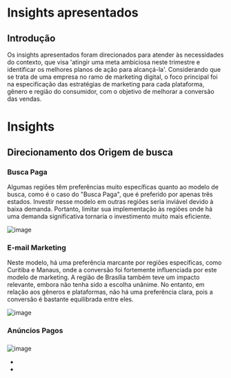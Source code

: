 # Insights apresentados


## Introdução
Os insights apresentados foram direcionados para atender às necessidades do contexto, que visa 'atingir uma meta ambiciosa neste trimestre e identificar os melhores planos de ação para alcançá-la'. Considerando que se trata de uma empresa no ramo de marketing digital, o foco principal foi na especificação das estratégias de marketing para cada plataforma, gênero e região do consumidor, com o objetivo de melhorar a conversão das vendas.  

# Insights

## Direcionamento dos Origem de busca

### Busca Paga

Algumas regiões têm preferências muito específicas quanto ao modelo de busca, como é o caso do "Busca Paga", que é preferido por apenas três estados. Investir nesse modelo em outras regiões seria inviável devido à baixa demanda. Portanto, limitar sua implementação às regiões onde há uma demanda significativa tornaria o investimento muito mais eficiente.

![image](https://github.com/user-attachments/assets/d718dc56-b438-4c12-806b-9e3468a847d1)

### E-mail Marketing


Neste modelo, há uma preferência marcante por regiões específicas, como Curitiba e Manaus, onde a conversão foi fortemente influenciada por este modelo de marketing. A região de Brasília também teve um impacto relevante, embora não tenha sido a escolha unânime. No entanto, em relação aos gêneros e plataformas, não há uma preferência clara, pois a conversão é bastante equilibrada entre eles.


![image](https://github.com/user-attachments/assets/d1a9d946-69b2-4ab5-9113-4575cc390a88)


### Anúncios Pagos




### 
![image](https://github.com/user-attachments/assets/0556adaa-8630-483d-b466-8c0408e8fa27)

- 
- 
